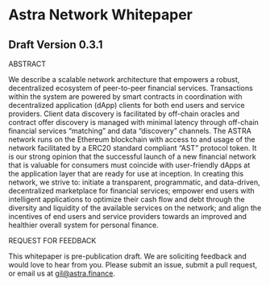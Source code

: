 # Astra Network Whitepaper
## Draft Version 0.3.1  

ABSTRACT

We describe a scalable network architecture that empowers a robust, decentralized ecosystem of peer-to-peer financial services. Transactions within the system are powered by smart contracts in coordination with decentralized application (dApp) clients for both end users and service providers. Client data discovery is facilitated by off-chain oracles and contract offer discovery is managed with minimal latency through off-chain financial services “matching” and data “discovery” channels. The ASTRA network runs on the Ethereum blockchain with access to and usage of the network facilitated by a ERC20 standard compliant “AST” protocol token. It is our strong opinion that the successful launch of a new financial network that is valuable for consumers must coincide with user-friendly dApps at the application layer that are ready for use at inception. In creating this network, we strive to: initiate a transparent, programmatic, and data-driven, decentralized marketplace for financial services; empower end users with intelligent applications to optimize their cash flow and debt through the diversity and liquidity of the available services on the network; and align the incentives of end users and service providers towards an improved and healthier overall system for personal finance.

REQUEST FOR FEEDBACK

This whitepaper is pre-publication draft. We are soliciting feedback and would love to hear from you. Please submit an issue, submit a pull request, or email us at gil@astra.finance.